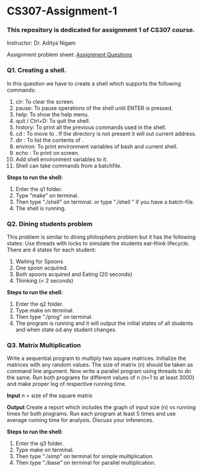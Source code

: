 # CS307-Assignment-1
### This repository is dedicated for assignment 1 of CS307 course.
Instructor: Dr. Aditya Nigam

Assignment problem sheet: [Assignment Questions](https://drive.google.com/file/d/1QdCapIXOi28YPmmpFEJ9avKOisWNZz5y/view?usp=sharing)

### Q1. Creating a shell.
In this question we have to create a shell which supports the following commands:
1. clr: To clear the screen.
2. pause: To pause operations of the shell until ENTER is pressed.
3. help: To show the help menu.
4. quit / Ctrl+D: To quit the shell.
5. history: To print all the  previous commands used in the shell.
6. cd <directory>: To move to <directory>. If the directory is not present it will out current address.
7. dir <directory>: To list the contents of <directory>.
8. environ: To print environment variables of bash and current shell.
9. echo <comment>: To print <comment> on screen. 
10. Add  shell environment variables to it.
11. Shell can take commands from a batchfile.

**Steps to run the shell:**
1. Enter the q1 folder.
2. Type "make" on terminal.
3. Then type "./shell" on terminal. or type "./shell <batch-file-name>" if you have a batch-file.
4. The shell is running.

### Q2. Dining students problem
This problem is similar to dining philosphers problem but it has the following states:
Use threads with locks to simulate the students eat-think lifecycle. There are 4 states for
each student:
1. Waiting for Spoons
2. One spoon acquired.
3. Both spoons acquired and Eating (20 seconds)
4. Thinking (< 2 seconds)
  
**Steps to run the shell:**
1. Enter the q2 folder.
2. Type make on terminal.
3. Then type "./prog" on terminal.
4. The program is running and it will output the initial states of all students and when state od any student changes.

### Q3. Matrix Multiplication
Write a sequential program to multiply two square matrices. Initialize the matrices with any
random values. The size of matrix (n) should be taken as command line argument. Now
write a parallel program using threads to do the same. Run both programs for different
values of n (n=1 to at least 3000) and make proper log of respective running time.

**Input**
n = size of the square matrix

**Output**
Create a report which includes the graph of input size (n) vs running times for both
programs. Run each program at least 5 times and use average running time for analysis.
Discuss your inferences.

**Steps to run the shell:**
1. Enter the q3 folder.
2. Type make on terminal.
3. Then type "./simp" on terminal for simple multiplication.
4. Then type "./base" on terminal for parallel multiplication.
